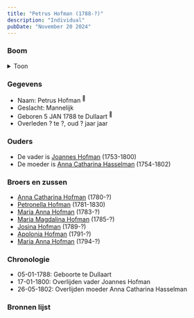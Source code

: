 ```yaml
---
title: "Petrus Hofman (1788-?)"
description: "Individual"
pubDate: "November 20 2024"
---
```


### Boom
<details><summary>Toon</summary>

![test](https://www.plantuml.com/plantuml/svg/XP9DRy8m38Rl-HNMEEo4r58A324-1s98cz2soqueRGnaJPCgIOKgn7zVQBkDQTEuMQzVnqziZusbskQf82RXCgEQfX3HEDbfbKisKq9fi9fAur8eBTbpXX1p7GkiOampMq2AQOJQL9Ang57P8aDoyMeig35m900mLPgXVjtpE95ep62GKYw7GmZ8YP1RM9Uj3AagRbQAIcU3fTgcLDu0DV3WULxR0sZCWqMucBfNZrkEWfrWq8zeL6mYPQt0_X3yRXZ0iqA1Q2zC9ic5s539Dh5MnaJADIZTi9eyWT_pFDTEMfJS67HKDSf4IWepQlTKSnSjdOZY1vJle1RJUJ0F_eTgmujLMURI_3sv3jRgmEFaxGpM-XDiq3yWOrpkpjxAsktUbLWBX-Lte27uRcyB548T7Dg9r3DiDci7gVc_XRhI2MKg99_TrcXr_diX8NnjylfYmchItLuFxjsNgRl2wsCOmUXy8cEKp9ti1m00)
</details>

### Gegevens
- Naam: Petrus Hofman <sup><a href="../s00064/" style="text-decoration:none" title="Doopinschrijving Petrus Hofman 05-01-1788">:link:</a></sup>
- Geslacht: Mannelijk
- Geboren 5 JAN 1788 te Dullaart <sup><a href="../s00064/" style="text-decoration:none" title="Doopinschrijving Petrus Hofman 05-01-1788">:link:</a></sup>
- Overleden ? te ?, oud ? jaar jaar 

### Ouders
- De vader is [Joannes Hofman](../i00040/) (1753-1800)
- De moeder is [Anna Catharina Hasselman](../i00041/) (1754-1802)

### Broers en zussen
- [Anna Catharina Hofman](../i00042/) (1780-?)
- [Petronella Hofman](../i00030/) (1781-1830)
- [Maria Anna Hofman](../i00043/) (1783-?)
- [Maria Magdalina Hofman](../i00044/) (1785-?)
- [Josina Hofman](../i00046/) (1789-?)
- [Apolonia Hofman](../i00047/) (1791-?)
- [Maria Anna Hofman](../i00048/) (1794-?)

### Chronologie
- 05-01-1788: Geboorte te Dullaart
- 17-01-1800: Overlijden vader Joannes Hofman
- 26-05-1802: Overlijden moeder Anna Catharina Hasselman

### Bronnen lijst
